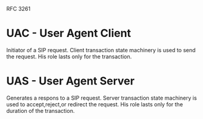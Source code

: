 RFC 3261 


# UAC - User Agent Client

Initiator of a SIP request. Client transaction state machinery
is used to send the request. His role lasts only for the
transaction.


# UAS - User Agent Server

Generates a respons to a SIP request. Server transaction state
machinery is used to accept,reject,or redirect the request.
His role lasts only for the duration of the transaction.


